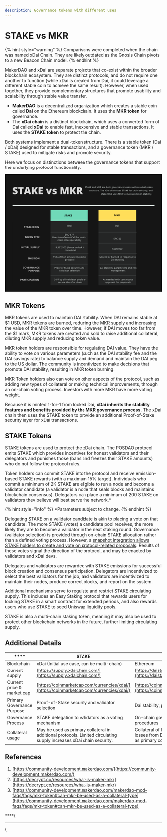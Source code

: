 ```yaml
---
description: Governance tokens with different uses
---
```


# STAKE vs MKR

{% hint style="warning" %}
Comparisons were completed when the chain was named xDai Chain. They are likely outdated as the Gnosis Chain pivots to a new Beacon Chain model.
{% endhint %}

MakerDAO and xDai are separate projects that co-exist within the broader blockchain ecosystem. They are distinct protocols, and do not require one another to function (while xDai is created from Dai, it could leverage a different stable coin to achieve the same result). However, when used together, they provide complementary structures that promote usability and scalability through stable value transfer.&#x20;

* **MakerDAO** is a decentralized organization which creates a stable coin called **Dai** on the Ethereum blockchain. It uses the **MKR token** for governance.
* The **xDai chain** is a distinct blockchain, which uses a converted form of Dai called **xDai** to enable fast, inexpensive and stable transactions.  It uses the **STAKE token** to protect the chain.  &#x20;

Both systems implement a dual-token structure.  There is a stable token (Dai / xDai) designed for stable transactions, and a governance token (MKR / STAKE) used to mitigate risks and promote security. &#x20;

Here we focus on distinctions between the governance tokens that support the underlying protocol functionality.

![](../../../.gitbook/assets/STAKE-v-MKR.png)

## **MKR Tokens**

MKR tokens are used to maintain DAI stability. When DAI remains stable at $1 USD, MKR tokens are burned, reducing the MKR supply and increasing the value of the MKR token over time. However, if DAI moves too far from the $1 mark, MKR tokens are created and sold to raise additional collateral, diluting MKR supply and reducing token value.&#x20;

MKR token holders are responsible for regulating DAI value. They have the ability to vote on various parameters (such as the DAI stability fee and the DAI savings rate) to balance supply and demand and maintain the DAI peg to the US dollar. The community is incentivized to make decisions that promote DAI stability, resulting in MKR token burning.

MKR Token holders also can vote on other aspects of the protocol, such as adding new types of collateral or making technical improvements, through an on-chain voting process. Investors with more MKR have more voting weight.

Because it is minted 1-for-1 from locked Dai, **xDai inherits the stability features and benefits provided by the MKR governance process.**  The xDai chain then uses the STAKE token to provide an additional Proof-of-Stake security layer for xDai transactions.

## **STAKE Tokens**

STAKE tokens are used to protect the xDai chain. The POSDAO protocol emits STAKE which provides incentives for honest validators and their delegators and punishes those (bans and freezes their STAKE amounts) who do not follow the protocol rules.&#x20;

Token holders can commit STAKE into the protocol and receive emission-based STAKE rewards (with a maximum 15% target). Individuals who commit a minimum of 2K STAKE are eligible to run a node and become a validator candidate (a validator is a node that seals blocks and maintains blockchain consensus).  Delegators can place a minimum of 200 STAKE on validators they believe will best serve the network.\*&#x20;

{% hint style="info" %}
\*Parameters subject to change.
{% endhint %}

Delegating STAKE on a validator candidate is akin to placing a vote on that candidate.  The more STAKE (votes) a candidate pool receives, the more likely they are to become a validator in the next staking round. Governance (validator selection) is provided through on-chain STAKE allocation rather than a defined voting process. However, a [snapshot integration allows STAKE holders to create and vote on protocol-related proposals](broken-reference). Results of these votes signal the direction of the protocol, and may be enacted by validators and xDai devs.

Delegates and validators are rewarded with STAKE emissions for successful block creation and consensus participation. Delegators are incentivized to select the best validators for the job, and validators are incentivized to maintain their nodes, produce correct blocks, and report on the system.

Additional mechanisms serve to regulate and restrict STAKE circulating supply. This includes an Easy Staking protocol that rewards users for locking STAKE in a smart contract for extended periods, and also rewards users who use STAKE to seed Uniswap liquidity pools.&#x20;

STAKE is also a multi-chain staking token, meaning it may also be used to protect other blockchain networks in the future, further limiting circulating supply.

## **Additional Details**

| ****                       | **STAKE**                                                                                                            | **MKR**                                                                                                             |
| -------------------------- | -------------------------------------------------------------------------------------------------------------------- | ------------------------------------------------------------------------------------------------------------------- |
| Blockchain                 | xDai (Initial use case, can be multi-chain)                                                                          | Ethereum                                                                                                            |
| Current supply             | [https://supply.xdaichain.com/](https://supply.xdaichain.com/)                                                       | [https://daistats.com/#/](https://daistats.com/#/)                                                                  |
| Current price & market cap | [https://coinmarketcap.com/currencies/xdai/](https://coinmarketcap.com/currencies/xdai/)                             | [https://coinmarketcap.com/currencies/maker/](https://coinmarketcap.com/currencies/maker/)                          |
| Primary Governance Purpose | Proof-of-Stake security and validator selection                                                                      | Dai stability, parameters and risk management                                                                       |
| Governance Process         | STAKE delegation to validators as a voting mechanism                                                                 | On-chain governance and executive voting procedures                                                                 |
| Collateral usage           | May be used as primary collateral in additional protocols. Limited circulating supply increases xDai chain security. | Collateral of last resort to absorb possible losses from Dai creation. Not advisable for use as primary collateral. |

## **References**

1. [https://community-development.makerdao.com/](https://community-development.makerdao.com/)
2. [https://decrypt.co/resources/what-is-maker-mkr](https://decrypt.co/resources/what-is-maker-mkr)
3. [https://community-development.makerdao.com/makerdao-mcd-faqs/faqs/mkr-token#can-mkr-be-used-as-a-collateral-type](https://community-development.makerdao.com/makerdao-mcd-faqs/faqs/mkr-token#can-mkr-be-used-as-a-collateral-type)

****\
****

\
